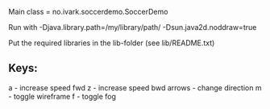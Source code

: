 Main class = no.ivark.soccerdemo.SoccerDemo

Run with -Djava.library.path=/my/library/path/ -Dsun.java2d.noddraw=true

Put the required libraries in the lib-folder (see lib/README.txt)

Keys:
-----
a 		- increase speed fwd
z 		- increase speed bwd
arrows 	- change direction
m		- toggle wireframe 
f		- toggle fog


